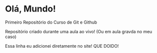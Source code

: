 # Olá, Mundo!
 Primeiro Repositório do Curso de Git e Github

Repositório criado durante uma aula ao vivo! (Ou em aula gravda no meu caso)

Essa linha eu adicionei diretamente no site! QUE DOIDO!
